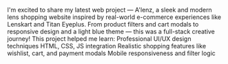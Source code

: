 I'm excited to share my latest web project — A'lenz, a sleek and modern lens shopping website inspired by real-world e-commerce experiences like Lenskart and Titan Eyeplus.
From product filters and cart modals to responsive design and a light blue theme — this was a full-stack creative journey!
This project helped me learn:
Professional UI/UX design techniques
HTML, CSS, JS integration
Realistic shopping features like wishlist, cart, and payment modals
Mobile responsiveness and filter logic
